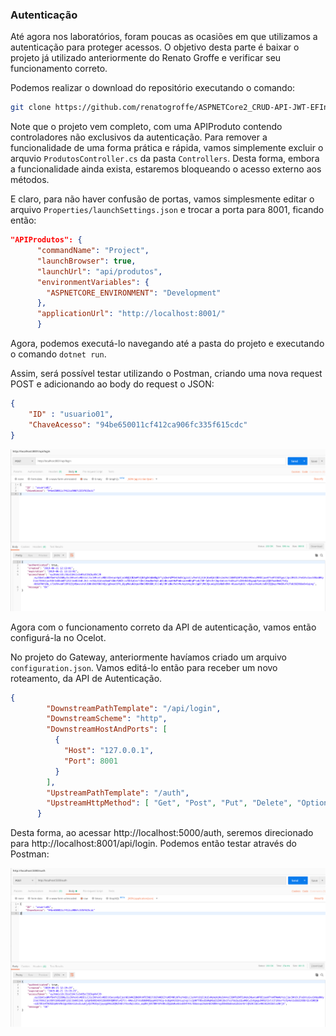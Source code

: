 ### Autenticação

Até agora nos laboratórios, foram poucas as ocasiões em que utilizamos a autenticação para proteger acessos. O objetivo desta parte é baixar o projeto já utilizado anteriormente do Renato Groffe e verificar seu funcionamento correto. 

Podemos realizar o download do repositório executando o comando:

```sh
git clone https://github.com/renatogroffe/ASPNETCore2_CRUD-API-JWT-EFInMemory
```



Note que o projeto vem completo, com uma APIProduto contendo controladores não exclusivos da autenticação. Para remover a funcionalidade de uma forma prática e rápida, vamos simplemente excluir o arquvio `ProdutosController.cs` da pasta `Controllers`. Desta forma, embora a funcionalidade ainda exista, estaremos bloqueando o acesso externo aos métodos.

E claro, para não haver confusão de portas, vamos simplesmente editar o arquivo `Properties/launchSettings.json` e trocar a porta para 8001, ficando então:

```json
"APIProdutos": {
      "commandName": "Project",
      "launchBrowser": true,
      "launchUrl": "api/produtos",
      "environmentVariables": {
        "ASPNETCORE_ENVIRONMENT": "Development"
      },
      "applicationUrl": "http://localhost:8001/"
      }
```



Agora, podemos executá-lo navegando até a pasta do projeto e executando o comando `dotnet run`.

Assim, será possível testar utilizando o Postman, criando uma nova request POST e adicionando ao body do request o JSON:

```json
{ 
	"ID" : "usuario01",
	"ChaveAcesso": "94be650011cf412ca906fc335f615cdc"
}
```

![image-20190621121310578](assets/image-20190621121310578.png)

Agora com o funcionamento correto da API de autenticação, vamos então configurá-la no Ocelot.

No projeto do Gateway, anteriormente havíamos criado um arquivo `configuration.json`. Vamos editá-lo então para receber um novo roteamento, da API de Autenticação.

```json
{
        "DownstreamPathTemplate": "/api/login",
        "DownstreamScheme": "http",
        "DownstreamHostAndPorts": [
          {
            "Host": "127.0.0.1",
            "Port": 8001
          }
        ],
        "UpstreamPathTemplate": "/auth",
        "UpstreamHttpMethod": [ "Get", "Post", "Put", "Delete", "Options" ]
      }
```

Desta forma, ao acessar http://localhost:5000/auth, seremos direcionado para http://localhost:8001/api/login. Podemos então testar através do Postman:

![image-20190621122028059](assets/image-20190621122028059.png)